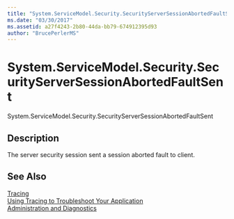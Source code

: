 ```yaml
---
title: "System.ServiceModel.Security.SecurityServerSessionAbortedFaultSent"
ms.date: "03/30/2017"
ms.assetid: a27f4243-2b80-44da-bb79-674912395d93
author: "BrucePerlerMS"
---
```

# System.ServiceModel.Security.SecurityServerSessionAbortedFaultSent
System.ServiceModel.Security.SecurityServerSessionAbortedFaultSent  
  
## Description  
 The server security session sent a session aborted fault to client.  
  
## See Also  
 [Tracing](../../../../../docs/framework/wcf/diagnostics/tracing/index.md)  
 [Using Tracing to Troubleshoot Your Application](../../../../../docs/framework/wcf/diagnostics/tracing/using-tracing-to-troubleshoot-your-application.md)  
 [Administration and Diagnostics](../../../../../docs/framework/wcf/diagnostics/index.md)
